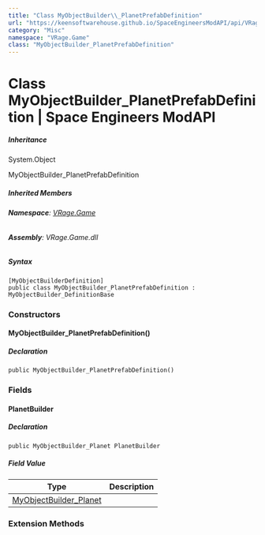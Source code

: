 ```yaml
---
title: "Class MyObjectBuilder\\_PlanetPrefabDefinition"
url: "https://keensoftwarehouse.github.io/SpaceEngineersModAPI/api/VRage.Game.MyObjectBuilder_PlanetPrefabDefinition.html"
category: "Misc"
namespace: "VRage.Game"
class: "MyObjectBuilder_PlanetPrefabDefinition"
---
```


# Class MyObjectBuilder\_PlanetPrefabDefinition | Space Engineers ModAPI

##### Inheritance

System.Object

MyObjectBuilder\_PlanetPrefabDefinition

##### Inherited Members

###### **Namespace**: [VRage.Game](https://keensoftwarehouse.github.io/SpaceEngineersModAPI/api/VRage.Game.html)

###### **Assembly**: VRage.Game.dll

##### Syntax

```
[MyObjectBuilderDefinition]
public class MyObjectBuilder_PlanetPrefabDefinition : MyObjectBuilder_DefinitionBase
```

### Constructors

#### MyObjectBuilder\_PlanetPrefabDefinition()

##### Declaration

```
public MyObjectBuilder_PlanetPrefabDefinition()
```

### Fields

#### PlanetBuilder

##### Declaration

```
public MyObjectBuilder_Planet PlanetBuilder
```

##### Field Value

| Type | Description |
| --- | --- |
| [MyObjectBuilder\_Planet](https://keensoftwarehouse.github.io/SpaceEngineersModAPI/api/VRage.Game.MyObjectBuilder_Planet.html) |     |

### Extension Methods